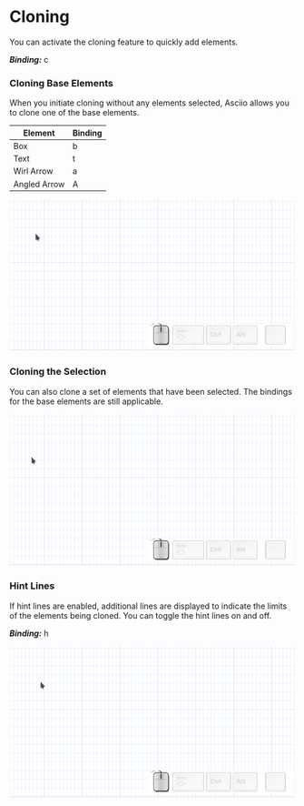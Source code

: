 # Cloning

You can activate the cloning feature to quickly add elements.

***Binding:*** c

### Cloning Base Elements

When you initiate cloning without any elements selected, Asciio allows you to clone one of the base elements.

| Element           | Binding |
| ----------------- | ------- |
| Box               |   b     |
| Text              |   t     |
| Wirl Arrow        |   a     |
| Angled Arrow      |   A     |

![Clone Base Elements](clone_base_element.gif)

### Cloning the Selection

You can also clone a set of elements that have been selected. The bindings for the base elements are still applicable.

![Clone Selection](clone_selection.gif)

### Hint Lines

If hint lines are enabled, additional lines are displayed to indicate the limits of the elements being cloned. You can toggle the hint lines on and off.

***Binding:*** h

![Clone Hint Lines](clone_hint_lines.gif)

